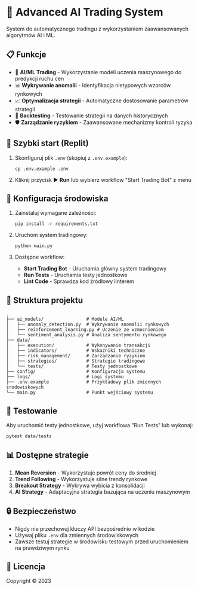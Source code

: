 
# 🚀 Advanced AI Trading System

System do automatycznego tradingu z wykorzystaniem zaawansowanych algorytmów AI i ML.

## 📋 Funkcje

- 🤖 **AI/ML Trading** - Wykorzystanie modeli uczenia maszynowego do predykcji ruchu cen
- 📊 **Wykrywanie anomalii** - Identyfikacja nietypowych wzorców rynkowych
- 📈 **Optymalizacja strategii** - Automatyczne dostosowanie parametrów strategii
- 🔄 **Backtesting** - Testowanie strategii na danych historycznych
- 🛡️ **Zarządzanie ryzykiem** - Zaawansowane mechanizmy kontroli ryzyka

## 🚀 Szybki start (Replit)

1. Skonfiguruj plik `.env` (skopiuj z `.env.example`):
   ```
   cp .env.example .env
   ```

2. Kliknij przycisk ▶️ **Run** lub wybierz workflow "Start Trading Bot" z menu

## 🔧 Konfiguracja środowiska

1. Zainstaluj wymagane zależności:
   ```
   pip install -r requirements.txt
   ```

2. Uruchom system tradingowy:
   ```
   python main.py
   ```

3. Dostępne workflow:
   - **Start Trading Bot** - Uruchamia główny system tradingowy
   - **Run Tests** - Uruchamia testy jednostkowe
   - **Lint Code** - Sprawdza kod źródłowy linterem

## 📁 Struktura projektu

```
.
├── ai_models/                # Modele AI/ML
│   ├── anomaly_detection.py  # Wykrywanie anomalii rynkowych
│   ├── reinforcement_learning.py # Uczenie ze wzmocnieniem
│   └── sentiment_analysis.py # Analiza sentymentu rynkowego
├── data/
│   ├── execution/            # Wykonywanie transakcji
│   ├── indicators/           # Wskaźniki techniczne
│   ├── risk_management/      # Zarządzanie ryzykiem
│   ├── strategies/           # Strategie tradingowe
│   └── tests/                # Testy jednostkowe
├── config/                   # Konfiguracja systemu
├── logs/                     # Logi systemu
├── .env.example              # Przykładowy plik zmiennych środowiskowych
└── main.py                   # Punkt wejściowy systemu
```

## 🧪 Testowanie

Aby uruchomić testy jednostkowe, użyj workflowa "Run Tests" lub wykonaj:

```
pytest data/tests
```

## 📊 Dostępne strategie

1. **Mean Reversion** - Wykorzystuje powrót ceny do średniej
2. **Trend Following** - Wykorzystuje silne trendy rynkowe
3. **Breakout Strategy** - Wykrywa wybicia z konsolidacji
4. **AI Strategy** - Adaptacyjna strategia bazująca na uczeniu maszynowym

## 🔒 Bezpieczeństwo

- Nigdy nie przechowuj kluczy API bezpośrednio w kodzie
- Używaj pliku `.env` dla zmiennych środowiskowych 
- Zawsze testuj strategie w środowisku testowym przed uruchomieniem na prawdziwym rynku

## 📝 Licencja

Copyright © 2023
